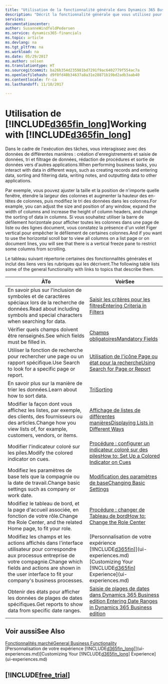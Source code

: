 ```yaml
---
title: "Utilisation de la fonctionnalité générale dans Dynamics 365 Business edition | Microsoft Docs"
description: "Décrit la fonctionnalité générale que vous utilisez pour interagir avec des données dans Dynamics 365, par exemple entrer les valeurs, trier les données, et modifier les vues."
services: 
documentationcenter: 
author: SusanneWindfeldPedersen
ms.service: dynamics365-financials
ms.topic: article
ms.devlang: na
ms.tgt_pltfrm: na
ms.workload: na
ms.date: 05/29/2017
ms.author: solsen
ms.translationtype: HT
ms.sourcegitcommit: ba26b354d235981bd7291f9ac6402779f554ac7a
ms.openlocfilehash: d9f0fd40b34637a8a31e28871b19bd2adb3aab40
ms.contentlocale: fr-ca
ms.lasthandoff: 11/10/2017

---
```

# <a name="working-with-included365finlongincludesd365finlongmdmd"></a><span data-ttu-id="8383b-103">Utilisation de [!INCLUDE[d365fin_long](includes/d365fin_long_md.md)]</span><span class="sxs-lookup"><span data-stu-id="8383b-103">Working with [!INCLUDE[d365fin_long](includes/d365fin_long_md.md)]</span></span>
<span data-ttu-id="8383b-104">Dans le cadre de l'exécution des tâches, vous interagissez avec des données de différentes manières : création d'enregistrements et saisie de données, tri et filtrage de données, rédaction de procédures et sortie de données vers d'autres applications.</span><span class="sxs-lookup"><span data-stu-id="8383b-104">When performing business tasks, you interact with data in different ways, such as creating records and entering data, sorting and filtering data, writing notes, and outputting data to other applications.</span></span>

<span data-ttu-id="8383b-105">Par exemple, vous pouvez ajuster la taille et la position de n'importe quelle fenêtre, étendre la largeur des colonnes et augmenter la hauteur des en-têtes de colonnes, puis modifiez le tri des données dans les colonnes.</span><span class="sxs-lookup"><span data-stu-id="8383b-105">For example, you can adjust the size and position of any window, expand the width of columns and increase the height of column headers, and change the sorting of data in columns.</span></span> <span data-ttu-id="8383b-106">Si vous souhaitez utiliser la barre de défilement horizontale pour afficher toutes les colonnes dans une page de liste ou des lignes document, vous constatez la présence d'un volet Figer vertical pour empêcher le défilement de certaines colonnes.</span><span class="sxs-lookup"><span data-stu-id="8383b-106">And if you want to use the horizontal scroll bar to view all columns on a list page or on document lines, you will see that there is a vertical freeze pane to restrict some columns from scrolling.</span></span>

<span data-ttu-id="8383b-107">Le tableau suivant répertorie certaines des fonctionnalités générales et inclut des liens vers les rubriques qui les décrivent.</span><span class="sxs-lookup"><span data-stu-id="8383b-107">The following table lists some of the general functionality with links to topics that describe them.</span></span>

| <span data-ttu-id="8383b-108">À</span><span class="sxs-lookup"><span data-stu-id="8383b-108">To</span></span> | <span data-ttu-id="8383b-109">Voir</span><span class="sxs-lookup"><span data-stu-id="8383b-109">See</span></span> |
| --- | --- |
| <span data-ttu-id="8383b-110">En savoir plus sur l'inclusion de symboles et de caractères spéciaux lors de la recherche de données.</span><span class="sxs-lookup"><span data-stu-id="8383b-110">Read about including symbols and special characters when searching for data.</span></span> |[<span data-ttu-id="8383b-111">Saisir les critères pour les filtres</span><span class="sxs-lookup"><span data-stu-id="8383b-111">Entering Criteria in Filters</span></span>](ui-enter-criteria-filters.md) |
| <span data-ttu-id="8383b-112">Vérifier quels champs doivent être renseignés.</span><span class="sxs-lookup"><span data-stu-id="8383b-112">See which fields must be filled in.</span></span> |[<span data-ttu-id="8383b-113">Champs obligatoires</span><span class="sxs-lookup"><span data-stu-id="8383b-113">Mandatory Fields</span></span>](ui-mandatory-fields.md) |
| <span data-ttu-id="8383b-114">Utiliser la fonction de recherche pour rechercher une page ou un rapport spécifique.</span><span class="sxs-lookup"><span data-stu-id="8383b-114">Use Search to look for a specific page or report.</span></span> |[<span data-ttu-id="8383b-115">Utilisation de l'icône Page ou état pour la recherche</span><span class="sxs-lookup"><span data-stu-id="8383b-115">Using Search for Page or Report</span></span>](ui-search.md) |
| <span data-ttu-id="8383b-116">En savoir plus sur la manière de trier les données.</span><span class="sxs-lookup"><span data-stu-id="8383b-116">Learn about how to sort data.</span></span> |[<span data-ttu-id="8383b-117">Tri</span><span class="sxs-lookup"><span data-stu-id="8383b-117">Sorting</span></span>](ui-sorting.md) |
| <span data-ttu-id="8383b-118">Modifier la façon dont vous affichez les listes, par exemple, des clients, des fournisseurs ou des articles.</span><span class="sxs-lookup"><span data-stu-id="8383b-118">Change how you view lists of, for example, customers, vendors, or items.</span></span> |[<span data-ttu-id="8383b-119">Affichage de listes de différentes manières</span><span class="sxs-lookup"><span data-stu-id="8383b-119">Displaying Lists in Different Ways</span></span>](across-display-lists-different-views.md) |
| <span data-ttu-id="8383b-120">Modifier l'indicateur coloré sur les piles.</span><span class="sxs-lookup"><span data-stu-id="8383b-120">Modify the colored indicator on cues.</span></span> |[<span data-ttu-id="8383b-121">Procédure : configurer un indicateur coloré sur des piles</span><span class="sxs-lookup"><span data-stu-id="8383b-121">How to: Set Up a Colored Indicator on Cues</span></span>](ui-how-setup-colored-indicator-cues.md) |
| <span data-ttu-id="8383b-122">Modifiez les paramètres de base tels que la compagnie ou la date de travail.</span><span class="sxs-lookup"><span data-stu-id="8383b-122">Change basic settings such as company or work date.</span></span> |[<span data-ttu-id="8383b-123">Modification des paramètres de base</span><span class="sxs-lookup"><span data-stu-id="8383b-123">Changing Basic Settings</span></span>](ui-change-basic-settings.md) |
| <span data-ttu-id="8383b-124">Modifiez le tableau de bord, et la page d'accueil associée, en fonction de votre rôle.</span><span class="sxs-lookup"><span data-stu-id="8383b-124">Change the Role Center, and the related Home page, to fit your role.</span></span> |[<span data-ttu-id="8383b-125">Procédure : changer de Tableau de bord</span><span class="sxs-lookup"><span data-stu-id="8383b-125">How to: Change the Role Center</span></span>](change-role.md) |
| <span data-ttu-id="8383b-126">Modifiez les champs et les actions affichés dans l'interface utilisateur pour correspondre aux processus entreprise de votre compagnie.</span><span class="sxs-lookup"><span data-stu-id="8383b-126">Change which fields and actions are shown in the user interface to fit your company's business processes.</span></span> |<span data-ttu-id="8383b-127">[Personnalisation de votre expérience [!INCLUDE[d365fin](includes/d365fin_md.md)]](ui-experiences.md)</span><span class="sxs-lookup"><span data-stu-id="8383b-127">[Customizing Your [!INCLUDE[d365fin](includes/d365fin_md.md)] Experience](ui-experiences.md)</span></span> |
| <span data-ttu-id="8383b-128">Obtenir des états pour afficher les données de plages de dates spécifiques.</span><span class="sxs-lookup"><span data-stu-id="8383b-128">Get reports to show data from specific date ranges.</span></span> |[<span data-ttu-id="8383b-129">Saisie de plages de dates dans Dynamics 365 Business edition </span><span class="sxs-lookup"><span data-stu-id="8383b-129">Entering Date Ranges in Dynamics 365 Business edition </span></span>](ui-enter-date-ranges.md) |

## <a name="see-also"></a><span data-ttu-id="8383b-130">Voir aussi</span><span class="sxs-lookup"><span data-stu-id="8383b-130">See Also</span></span>
[<span data-ttu-id="8383b-131">Fonctionnalités marché</span><span class="sxs-lookup"><span data-stu-id="8383b-131">General Business Functionality</span></span>](ui-across-business-areas.md)  
<span data-ttu-id="8383b-132">[Personnalisation de votre expérience [!INCLUDE[d365fin_long](includes/d365fin_long_md.md)]](ui-experiences.md)</span><span class="sxs-lookup"><span data-stu-id="8383b-132">[Customizing Your [!INCLUDE[d365fin_long](includes/d365fin_long_md.md)] Experience](ui-experiences.md)</span></span>  

## [!INCLUDE[free_trial](includes/free_trial_md.md)]

